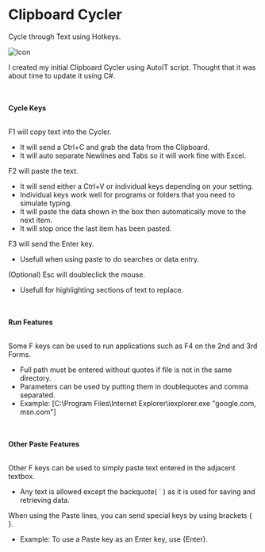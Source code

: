 # Clipboard Cycler
Cycle through Text using Hotkeys.

![Icon](https://github.com/cloudd901/Clipboard-Cycler/blob/master/Clipboard%20Cycler/CC.ico)

I created my initial Clipboard Cycler using AutoIT script.
Thought that it was about time to update it using C#.

</br></br>
<b>Cycle Keys</b>
</br></br>

F1 will copy text into the Cycler.
 - It will send a Ctrl+C and grab the data from the Clipboard.
 - It will auto separate Newlines and Tabs so it will work fine with Excel.
 
F2 will paste the text.
 - It will send either a Ctrl+V or individual keys depending on your setting.
 - Individual keys work well for programs or folders that you need to simulate typing.
 - It will paste the data shown in the box then automatically move to the next item.
 - It will stop once the last item has been pasted.
 
F3 will send the Enter key.
 - Usefull when using paste to do searches or data entry.
 
(Optional) Esc will doubleclick the mouse.
 - Usefull for highlighting sections of text to replace.

</br></br>
<b>Run Features</b>
</br></br>

Some F keys can be used to run applications such as F4 on the 2nd and 3rd Forms.
 - Full path must be entered without quotes if file is not in the same directory.
 - Parameters can be used by putting them in doublequotes and comma separated.
 - Example: [C:\Program Files\Internet Explorer\iexplorer.exe "google.com, msn.com"]

</br></br>
<b>Other Paste Features</b>
</br></br>

Other F keys can be used to simply paste text entered in the adjacent textbox.
 - Any text is allowed except the backquote( ` ) as it is used for saving and retrieving data.

When using the Paste lines, you can send special keys by using brackets { }.
 - Example: To use a Paste key as an Enter key, use {Enter}.
